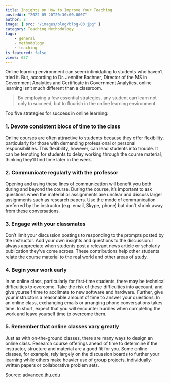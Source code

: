 ```yaml
---
title: Insights on How to Improve Your Teaching
postedAt: "2022-05-20T20:30:00.000Z"
author: 2
image: { src: "/images/blog/blog-03.jpg" }
category: Teaching Methodology
tags:
    - general
    - methodology
    - teaching
is_featured: false
views: 657
---
```


Online learning environment can seem intimidating to students who haven’t tried it. But, according to Dr. Jennifer Bachner, Director of the MS in Government Analytics and Certificate in Government Analytics, online learning isn’t much different than a classroom.

> By employing a few essential strategies, any student can learn not only to succeed, but to flourish in the online learning environment.

Top five strategies for success in online learning:

### 1. Devote consistent blocs of time to the class

Online courses are often attractive to students because they offer flexibility, particularly for those with demanding professional or personal responsibilities. This flexibility, however, can lead students into trouble. It can be tempting for students to delay working through the course material, thinking they’ll find time later in the week.

### 2. Communicate regularly with the professor

Opening and using these lines of communication will benefit you both during and beyond the course. During the course, it’s important to ask questions when the material or assignments are unclear and discuss larger assignments such as research papers. Use the mode of communication preferred by the instructor (e.g. email, Skype, phone) but don’t shrink away from these conversations.

### 3. Engage with your classmates

Don’t limit your discussion postings to responding to the prompts posted by the instructor. Add your own insights and questions to the discussion. I always appreciate when students post a relevant news article or scholarly publication they’ve come across. These contributions help other students relate the course material to the real world and other areas of study.

### 4. Begin your work early

In an online class, particularly for first-time students, there may be technical difficulties to overcome. Take the risk of these difficulties into account, and give yourself time to acclimate to new software and hardware. Further, give your instructors a reasonable amount of time to answer your questions. In an online class, exchanging emails or arranging phone conversations takes time. In short, expect that you will encounter hurdles when completing the work and leave yourself time to overcome them.

### 5. Remember that online classes vary greatly

Just as with on-the-ground classes, there are many ways to design an online class. Research course offerings ahead of time to determine if the instructor, structure and material are a good fit for you. Some online classes, for example, rely largely on the discussion boards to further your learning while others make heavier use of group projects, individually-written papers or collaborative problem sets.

Source: [advanced.jhu.edu](https://advanced.jhu.edu)
